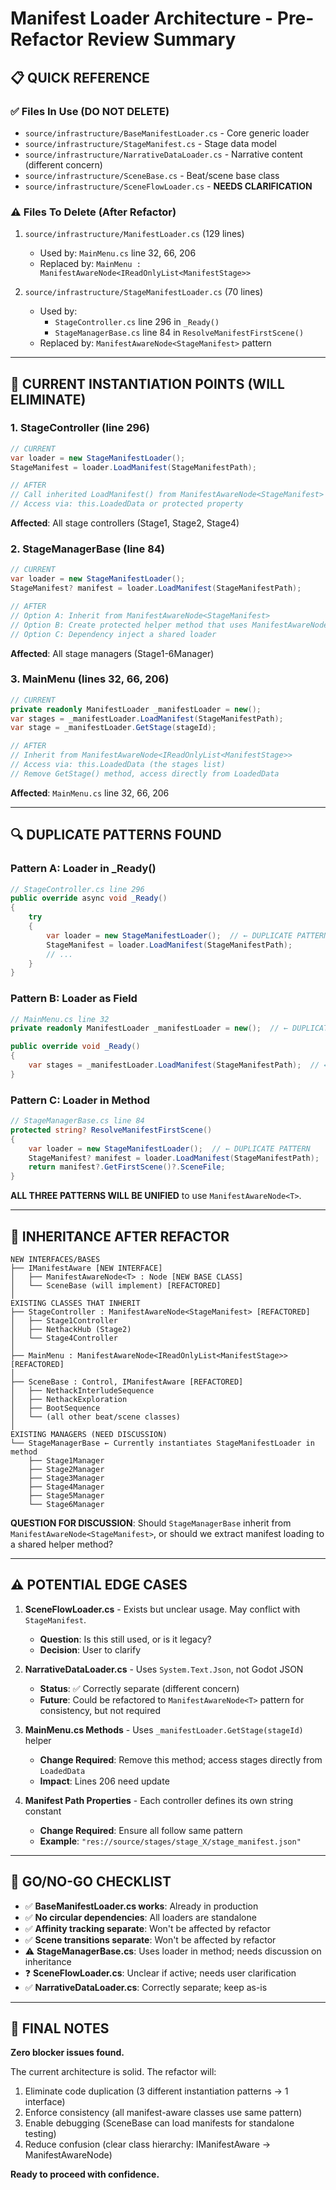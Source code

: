 # Manifest Loader Architecture - Pre-Refactor Review Summary

## 📋 QUICK REFERENCE

### ✅ Files In Use (DO NOT DELETE)
- `source/infrastructure/BaseManifestLoader.cs` - Core generic loader
- `source/infrastructure/StageManifest.cs` - Stage data model
- `source/infrastructure/NarrativeDataLoader.cs` - Narrative content (different concern)
- `source/infrastructure/SceneBase.cs` - Beat/scene base class
- `source/infrastructure/SceneFlowLoader.cs` - **NEEDS CLARIFICATION**

### ⚠️ Files To Delete (After Refactor)
1. `source/infrastructure/ManifestLoader.cs` (129 lines)
   - Used by: `MainMenu.cs` line 32, 66, 206
   - Replaced by: `MainMenu : ManifestAwareNode<IReadOnlyList<ManifestStage>>`

2. `source/infrastructure/StageManifestLoader.cs` (70 lines)
   - Used by:
     - `StageController.cs` line 296 in `_Ready()`
     - `StageManagerBase.cs` line 84 in `ResolveManifestFirstScene()`
   - Replaced by: `ManifestAwareNode<StageManifest>` pattern

---

## 🎯 CURRENT INSTANTIATION POINTS (WILL ELIMINATE)

### 1. StageController (line 296)
```csharp
// CURRENT
var loader = new StageManifestLoader();
StageManifest = loader.LoadManifest(StageManifestPath);

// AFTER
// Call inherited LoadManifest() from ManifestAwareNode<StageManifest>
// Access via: this.LoadedData or protected property
```
**Affected**: All stage controllers (Stage1, Stage2, Stage4)

### 2. StageManagerBase (line 84)
```csharp
// CURRENT
var loader = new StageManifestLoader();
StageManifest? manifest = loader.LoadManifest(StageManifestPath);

// AFTER
// Option A: Inherit from ManifestAwareNode<StageManifest>
// Option B: Create protected helper method that uses ManifestAwareNode internally
// Option C: Dependency inject a shared loader
```
**Affected**: All stage managers (Stage1-6Manager)

### 3. MainMenu (lines 32, 66, 206)
```csharp
// CURRENT
private readonly ManifestLoader _manifestLoader = new();
var stages = _manifestLoader.LoadManifest(StageManifestPath);
var stage = _manifestLoader.GetStage(stageId);

// AFTER
// Inherit from ManifestAwareNode<IReadOnlyList<ManifestStage>>
// Access via: this.LoadedData (the stages list)
// Remove GetStage() method, access directly from LoadedData
```
**Affected**: `MainMenu.cs` line 32, 66, 206

---

## 🔍 DUPLICATE PATTERNS FOUND

### Pattern A: Loader in _Ready()
```csharp
// StageController.cs line 296
public override async void _Ready()
{
    try
    {
        var loader = new StageManifestLoader();  // ← DUPLICATE PATTERN
        StageManifest = loader.LoadManifest(StageManifestPath);
        // ...
    }
}
```

### Pattern B: Loader as Field
```csharp
// MainMenu.cs line 32
private readonly ManifestLoader _manifestLoader = new();  // ← DUPLICATE PATTERN

public override void _Ready()
{
    var stages = _manifestLoader.LoadManifest(StageManifestPath);  // ← DUPLICATE PATTERN
}
```

### Pattern C: Loader in Method
```csharp
// StageManagerBase.cs line 84
protected string? ResolveManifestFirstScene()
{
    var loader = new StageManifestLoader();  // ← DUPLICATE PATTERN
    StageManifest? manifest = loader.LoadManifest(StageManifestPath);
    return manifest?.GetFirstScene()?.SceneFile;
}
```

**ALL THREE PATTERNS WILL BE UNIFIED** to use `ManifestAwareNode<T>`.

---

## 🎪 INHERITANCE AFTER REFACTOR

```
NEW INTERFACES/BASES
├── IManifestAware [NEW INTERFACE]
│   ├── ManifestAwareNode<T> : Node [NEW BASE CLASS]
│   └── SceneBase (will implement) [REFACTORED]
│
EXISTING CLASSES THAT INHERIT
├── StageController : ManifestAwareNode<StageManifest> [REFACTORED]
│   ├── Stage1Controller
│   ├── NethackHub (Stage2)
│   └── Stage4Controller
│
├── MainMenu : ManifestAwareNode<IReadOnlyList<ManifestStage>> [REFACTORED]
│
├── SceneBase : Control, IManifestAware [REFACTORED]
│   ├── NethackInterludeSequence
│   ├── NethackExploration
│   ├── BootSequence
│   └── (all other beat/scene classes)
│
EXISTING MANAGERS (NEED DISCUSSION)
└── StageManagerBase ← Currently instantiates StageManifestLoader in method
    ├── Stage1Manager
    ├── Stage2Manager
    ├── Stage3Manager
    ├── Stage4Manager
    ├── Stage5Manager
    └── Stage6Manager
```

**QUESTION FOR DISCUSSION**: Should `StageManagerBase` inherit from `ManifestAwareNode<StageManifest>`, or should we extract manifest loading to a shared helper method?

---

## ⚠️ POTENTIAL EDGE CASES

1. **SceneFlowLoader.cs** - Exists but unclear usage. May conflict with `StageManifest`.
   - **Question**: Is this still used, or is it legacy?
   - **Decision**: User to clarify

2. **NarrativeDataLoader.cs** - Uses `System.Text.Json`, not Godot JSON
   - **Status**: ✅ Correctly separate (different concern)
   - **Future**: Could be refactored to `ManifestAwareNode<T>` pattern for consistency, but not required

3. **MainMenu.cs Methods** - Uses `_manifestLoader.GetStage(stageId)` helper
   - **Change Required**: Remove this method; access stages directly from `LoadedData`
   - **Impact**: Lines 206 need update

4. **Manifest Path Properties** - Each controller defines its own string constant
   - **Change Required**: Ensure all follow same pattern
   - **Example**: `"res://source/stages/stage_X/stage_manifest.json"`

---

## 🚦 GO/NO-GO CHECKLIST

- ✅ **BaseManifestLoader.cs works**: Already in production
- ✅ **No circular dependencies**: All loaders are standalone
- ✅ **Affinity tracking separate**: Won't be affected by refactor
- ✅ **Scene transitions separate**: Won't be affected by refactor
- ⚠️ **StageManagerBase.cs**: Uses loader in method; needs discussion on inheritance
- ❓ **SceneFlowLoader.cs**: Unclear if active; needs user clarification
- ✅ **NarrativeDataLoader.cs**: Correctly separate; keep as-is

---

## 📝 FINAL NOTES

**Zero blocker issues found.**

The current architecture is solid. The refactor will:
1. Eliminate code duplication (3 different instantiation patterns → 1 interface)
2. Enforce consistency (all manifest-aware classes use same pattern)
3. Enable debugging (SceneBase can load manifests for standalone testing)
4. Reduce confusion (clear class hierarchy: IManifestAware → ManifestAwareNode<T>)

**Ready to proceed with confidence.**
